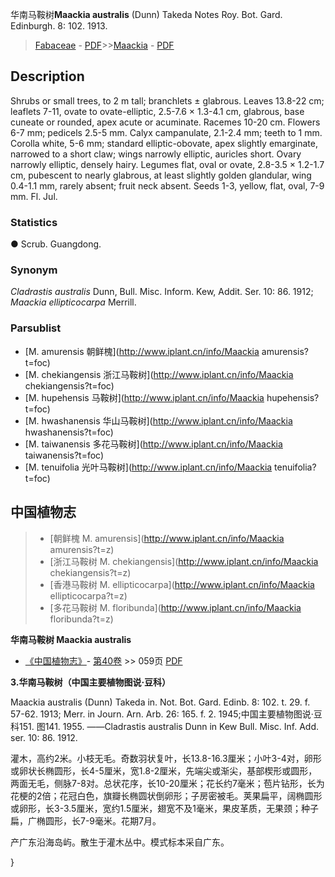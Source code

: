 华南马鞍树**Maackia australis** (Dunn) Takeda Notes Roy. Bot. Gard. Edinburgh. 8: 102. 1913.

> [Fabaceae](http://www.iplant.cn/info/Fabaceae?t=foc) - [PDF](http://www.iplant.cn/foc/pdf/Fabaceae.pdf)>>[Maackia](http://www.iplant.cn/info/Maackia?t=foc) - [PDF](http://www.iplant.cn/foc/pdf/Maackia.pdf)

## Description

Shrubs or small trees, to 2 m tall; branchlets ± glabrous. Leaves 13.8-22 cm; leaflets 7-11, ovate to ovate-elliptic, 2.5-7.6 × 1.3-4.1 cm, glabrous, base cuneate or rounded, apex acute or acuminate. Racemes 10-20 cm. Flowers 6-7 mm; pedicels 2.5-5 mm. Calyx campanulate, 2.1-2.4 mm; teeth to 1 mm. Corolla white, 5-6 mm; standard elliptic-obovate, apex slightly emarginate, narrowed to a short claw; wings narrowly elliptic, auricles short. Ovary narrowly elliptic, densely hairy. Legumes flat, oval or ovate, 2.8-3.5 × 1.2-1.7 cm, pubescent to nearly glabrous, at least slightly golden glandular, wing 0.4-1.1 mm, rarely absent; fruit neck absent. Seeds 1-3, yellow, flat, oval, 7-9 mm. Fl. Jul.

### Statistics
● Scrub. Guangdong.

### Synonym
*Cladrastis australis* Dunn, Bull. Misc. Inform. Kew, Addit. Ser. 10: 86. 1912; *Maackia ellipticocarpa* Merrill.

### Parsublist

* [M.  amurensis  朝鲜槐](http://www.iplant.cn/info/Maackia amurensis?t=foc)
* [M.  chekiangensis  浙江马鞍树](http://www.iplant.cn/info/Maackia chekiangensis?t=foc)
* [M.  hupehensis  马鞍树](http://www.iplant.cn/info/Maackia hupehensis?t=foc)
* [M.  hwashanensis  华山马鞍树](http://www.iplant.cn/info/Maackia hwashanensis?t=foc)
* [M.  taiwanensis  多花马鞍树](http://www.iplant.cn/info/Maackia taiwanensis?t=foc)
* [M.  tenuifolia  光叶马鞍树](http://www.iplant.cn/info/Maackia tenuifolia?t=foc)

## 中国植物志

> * [朝鲜槐  M.  amurensis](http://www.iplant.cn/info/Maackia amurensis?t=z)
> * [浙江马鞍树  M.  chekiangensis](http://www.iplant.cn/info/Maackia chekiangensis?t=z)
> * [香港马鞍树  M.  ellipticocarpa](http://www.iplant.cn/info/Maackia ellipticocarpa?t=z)
> * [多花马鞍树  M.  floribunda](http://www.iplant.cn/info/Maackia floribunda?t=z)

**华南马鞍树 Maackia australis**

* [《中国植物志》](http://www.iplant.cn/frps)- [第40卷](http://www.iplant.cn/frps/vol/40) >> 059页 [PDF](http://www.iplant.cn/frps/pdf/40/059a.PDF)

**3.华南马鞍树（中国主要植物图说·豆科）**

Maackia australis (Dunn) Takeda in. Not. Bot. Gard. Edinb. 8: 102. t. 29. f. 57-62. 1913; Merr. in Journ. Arn. Arb. 26: 165. f. 2. 1945;中国主要植物图说·豆科151. 图141. 1955. ——Cladrastis australis Dunn in Kew Bull. Misc. Inf. Add. ser. 10: 86. 1912.

灌木，高约2米。小枝无毛。奇数羽状复叶，长13.8-16.3厘米；小叶3-4对，卵形或卵状长椭圆形，长4-5厘米，宽1.8-2厘米，先端尖或渐尖，基部楔形或圆形，两面无毛，侧脉7-8对。总状花序，长10-20厘米；花长约7毫米；苞片钻形，长为花梗的2倍；花冠白色，旗瓣长椭圆状倒卵形；子房密被毛。荚果扁平，阔椭圆形或卵形，长3-3.5厘米，宽约1.5厘米，翅宽不及1毫米，果皮革质，无果颈；种子扁，广椭圆形，长7-9毫米。花期7月。

产广东沿海岛屿。散生于灌木丛中。模式标本采自广东。

}